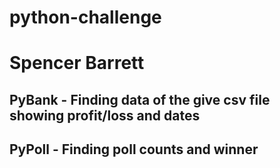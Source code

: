 # python-challenge

# Spencer Barrett

## PyBank - Finding data of the give csv file showing profit/loss and dates

## PyPoll - Finding poll counts and winner